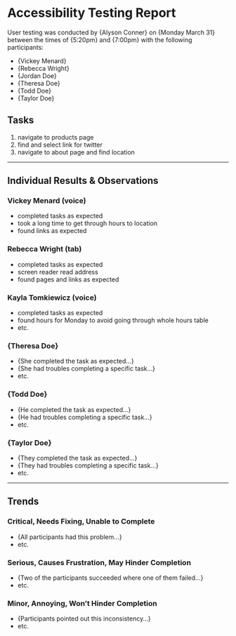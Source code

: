 # Accessibility Testing Report

User testing was conducted by {Alyson Conner} on {Monday March 31} between the times of {5:20pm} and {7:00pm} with the following participants:

- {Vickey Menard}
- {Rebecca Wright}
- {Jordan Doe}
- {Theresa Doe}
- {Todd Doe}
- {Taylor Doe}

## Tasks

1. navigate to products page
2. find and select link for twitter
3. navigate to about page and find location

---

## Individual Results & Observations

### Vickey Menard (voice)

- completed tasks as expected
- took a long time to get through hours to location
- found links as expected

### Rebecca Wright (tab)

- completed tasks as expected
- screen reader read address 
- found pages and links as expected

### Kayla Tomkiewicz (voice)

- completed tasks as expected
- found hours for Monday to avoid going through whole hours table 
- etc.

### {Theresa Doe}

- {She completed the task as expected…}
- {She had troubles completing a specific task…}
- etc.

### {Todd Doe}

- {He completed the task as expected…}
- {He had troubles completing a specific task…}
- etc.

### {Taylor Doe}

- {They completed the task as expected…}
- {They had troubles completing a specific task…}
- etc.

---

## Trends

### Critical, Needs Fixing, Unable to Complete

- {All participants had this problem…}
- etc.

### Serious, Causes Frustration, May Hinder Completion

- {Two of the participants succeeded where one of them failed…}
- etc.

### Minor, Annoying, Won’t Hinder Completion

- {Participants pointed out this inconsistency…}
- etc.